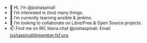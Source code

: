 - 👋 Hi, I’m @joshaspinall
- 👀 I’m interested in (too) many things.
- 🌱 I’m currently learning ansible & jenkins.
- 💞️ I’m looking to collaborate on Libre/Free & Open Source projects.
- 📫 Find me on IRC libera.chat @joshaspinall.  Email joshaspinall@member.fsf.org.

<!---
joshaspinall/joshaspinall is a ✨ special ✨ repository because its `README.md` (this file) appears on your GitHub profile.
You can click the Preview link to take a look at your changes.
--->
